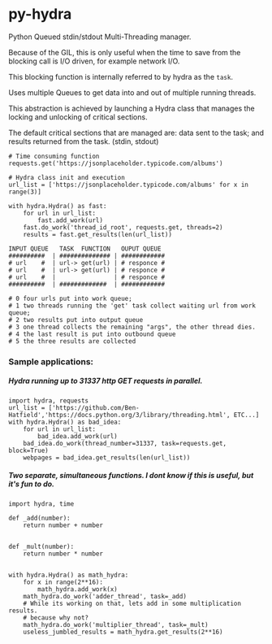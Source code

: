 # py-hydra
Python Queued stdin/stdout Multi-Threading manager.

Because of the GIL, this is only useful when the time to save from the blocking call is I/O driven, for example network I/O.

This blocking function is internally referred to by hydra as the `task`.

Uses multiple Queues to get data into and out of multiple running threads.

This abstraction is achieved by launching a Hydra class that manages the locking and unlocking of critical sections.

The default critical sections that are managed are: data sent to the task; and results returned from the task. (stdin, stdout)

```
# Time consuming function
requests.get('https://jsonplaceholder.typicode.com/albums')

# Hydra class init and execution
url_list = ['https://jsonplaceholder.typicode.com/albums' for x in range(3)]

with hydra.Hydra() as fast:
    for url in url_list:
        fast.add_work(url)
    fast.do_work('thread_id_root', requests.get, threads=2)
    results = fast.get_results(len(url_list))

INPUT QUEUE   TASK  FUNCTION   OUPUT QUEUE
##########  | ############## | ############
# url    #  | url-> get(url) | # responce #
# url    #  | url-> get(url) | # responce #
# url    #  |                | # responce #
##########  | #############  | ############

# 0 four urls put into work queue;
# 1 two threads running the 'get' task collect waiting url from work queue;
# 2 two results put into output queue
# 3 one thread collects the remaining "args", the other thread dies.
# 4 the last result is put into outbound queue
# 5 the three results are collected
```

### Sample applications:

##### Hydra running up to 31337 http GET requests in parallel.

```
import hydra, requests
url_list = ['https://github.com/Ben-Hatfield','https://docs.python.org/3/library/threading.html', ETC...]
with hydra.Hydra() as bad_idea:
    for url in url_list:
        bad_idea.add_work(url)
    bad_idea.do_work(thread_number=31337, task=requests.get, block=True)
    webpages = bad_idea.get_results(len(url_list))
```
##### Two separate, simultaneous functions. I dont know if this is useful, but it's fun to do.
```
import hydra, time

def _add(number):
    return number + number


def _mult(number):
    return number * number


with hydra.Hydra() as math_hydra:
    for x in range(2**16):
        math_hydra.add_work(x)
    math_hydra.do_work('adder_thread', task=_add)
    # While its working on that, lets add in some multiplication results.
    # because why not?
    math_hydra.do_work('multiplier_thread', task=_mult)
    useless_jumbled_results = math_hydra.get_results(2**16)
```
